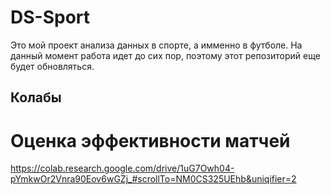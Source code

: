 # DS-Sport

Это мой проект анализа данных в спорте, а имменно в футболе. На данный момент работа идет до сих пор, поэтому этот репозиторий еще будет обновляться.

## Колабы

# Оценка эффективности матчей

https://colab.research.google.com/drive/1uG7Owh04-pYmkwOr2Vnra90Eov6wGZj_#scrollTo=NM0CS325UEhb&uniqifier=2
